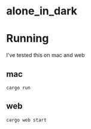 # alone_in_dark

# Running
I've tested this on mac and web

## mac
`cargo run`

## web
`cargo web start`